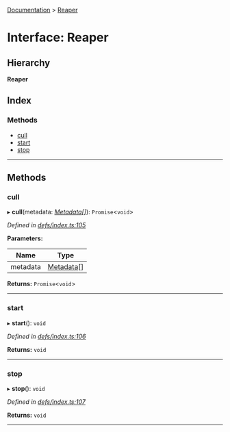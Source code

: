 [Documentation](../README.md) > [Reaper](../interfaces/reaper.md)

# Interface: Reaper

## Hierarchy

**Reaper**

## Index

### Methods

* [cull](reaper.md#cull)
* [start](reaper.md#start)
* [stop](reaper.md#stop)

---

## Methods

<a id="cull"></a>

###  cull

▸ **cull**(metadata: *[Metadata](metadata.md)[]*): `Promise`<`void`>

*Defined in [defs/index.ts:105](https://github.com/badbatch/cachemap/blob/64dbdb8/packages/core/src/defs/index.ts#L105)*

**Parameters:**

| Name | Type |
| ------ | ------ |
| metadata | [Metadata](metadata.md)[] |

**Returns:** `Promise`<`void`>

___
<a id="start"></a>

###  start

▸ **start**(): `void`

*Defined in [defs/index.ts:106](https://github.com/badbatch/cachemap/blob/64dbdb8/packages/core/src/defs/index.ts#L106)*

**Returns:** `void`

___
<a id="stop"></a>

###  stop

▸ **stop**(): `void`

*Defined in [defs/index.ts:107](https://github.com/badbatch/cachemap/blob/64dbdb8/packages/core/src/defs/index.ts#L107)*

**Returns:** `void`

___


